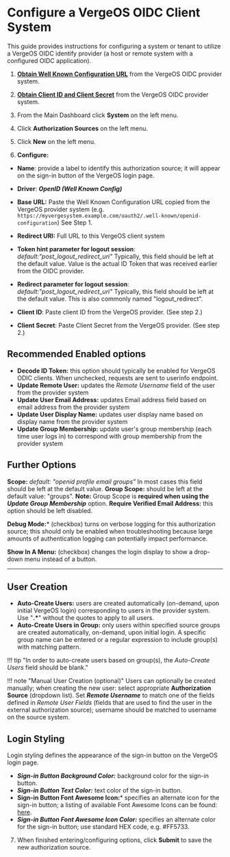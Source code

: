 
# Configure a VergeOS OIDC Client System

This guide provides instructions for configuring a system or tenant to utilize a VergeOS OIDC identify provider (a host or remote system with a configured OIDC application).

1. [**Obtain Well Known Configuration URL**](/product-guide/auth/oidc-create-application#next-steps) from the VergeOS OIDC provider system.

2. [**Obtain Client ID and Client Secret**](/product-guide/auth/oidc-create-application#next-steps) from the VergeOS OIDC provider system.

3. From the Main Dashboard click **System** on the left menu.
4. Click **Authorization Sources** on the left menu.
5. Click **New** on the left menu.

6. **Configure:**  

* **Name**: provide a label to identify this authorization source; it will appear on the sign-in button of the VergeOS login page.

* **Driver**: ***OpenID (Well Known Config)***
* **Base URL:** Paste the Well Known Configuration URL copied from the VergeOS provider system (e.g. `https://myvergesystem.example.com/oauth2/.well-known/openid-configuration`) See Step 1.
* **Redirect URI:** Full URL to this VergeOS client system
* **Token hint parameter for logout session**: *default:"post_logout_redirect_uri"* Typically, this field should be left at the default value. Value is the actual ID Token that was received earlier from the OIDC provider.
* **Redirect parameter for logout session**: *default:"post_logout_redirect_uri"* Typically, this field should be left at the default value. This is also commonly named "logout_redirect".
* **Client ID**: Paste client ID from the VergeOS provider. (See step 2.)
* **Client Secret**: Paste Client Secret from the VergeOS provider. (See step 2.)

## Recommended Enabled options

* **Decode ID Token:** this option should typically be enabled for VergeOS ODIC clients. When unchecked, requests are sent to userinfo endpoint.
* **Update Remote User:** updates the *Remote Username* field of the user from the provider system
* **Update User Email Address:** updates Email address field based on email address from the provider system
* **Update User Display Name:** updates user display name based on display name from the provider system
* **Update Group Membership:** update user's group membership (each time user logs in) to correspond with group membership from the provider system

## Further Options

**Scope:** *default: "openid profile email groups"* In most cases this field should be left at the default value.
**Group Scope:** should be left at the default value: "groups". **Note:** Group Scope is **required when using the *Update Group Membership*** option.
**Require Verified Email Address:** this option should be left disabled.

**Debug Mode:*** (checkbox) turns on verbose logging for this authorization source; this should only be enabled when troubleshooting because large amounts of authentication logging can potentially impact performance.

**Show In A Menu:** (checkbox) changes the login display to show a drop-down menu instead of a button.

---

## User Creation

* **Auto-Create Users:** users are created automatically (on-demand, upon initial VergeOS login) corresponding to users in the provider system. Use "**.\***" without the quotes to apply to all users.
* **Auto-Create Users in Group:** only users within specified source groups are created automatically, on-demand, upon initial login. A specific group name can be entered or a regular expression to include group(s) with matching pattern.

!!! tip "In order to auto-create users based on group(s), the *Auto-Create Users* field should be blank."

!!! note "Manual User Creation (optional)"
    Users can optionally be created manually; when creating the new user: select appropriate **Authorization Source** (dropdown list). Set ***Remote Username*** to match one of the fields defined in *Remote User Fields* (fields that are used to find the user in the external authorization source); username should be matched to username on the source system.

## Login Styling

Login styling defines the appearance of the sign-in button on the VergeOS login page.

* ***Sign-in Button Background Color:*** background color for the sign-in button.
* ***Sign-in Button Text Color:*** text color of the sign-in button.
* **Sign-in Button Font Awesome Icon:*** specifies an alternate icon for the sign-in button; a listing of available Font Awesome Icons can be found: [here](https://fontawesome.com/v4.7.0/cheatsheet/).
* ***Sign-in Button Font Awesome Icon Color:*** specifies an alternate color for the sign-in button; use standard HEX code, e.g. #FF5733.

7. When finished entering/configuring options, click **Submit** to save the new authorization source.
